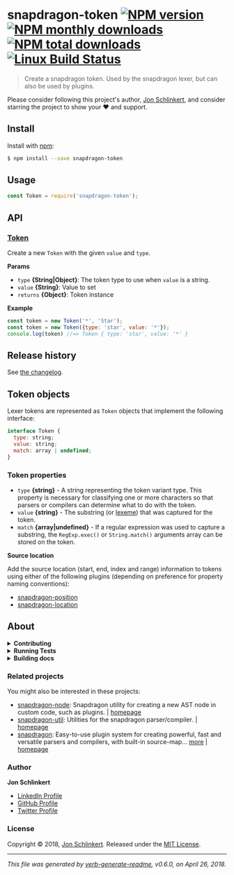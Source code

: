 # snapdragon-token [![NPM version](https://img.shields.io/npm/v/snapdragon-token.svg?style=flat)](https://www.npmjs.com/package/snapdragon-token) [![NPM monthly downloads](https://img.shields.io/npm/dm/snapdragon-token.svg?style=flat)](https://npmjs.org/package/snapdragon-token) [![NPM total downloads](https://img.shields.io/npm/dt/snapdragon-token.svg?style=flat)](https://npmjs.org/package/snapdragon-token) [![Linux Build Status](https://img.shields.io/travis/here-be/snapdragon-token.svg?style=flat&label=Travis)](https://travis-ci.org/here-be/snapdragon-token)

> Create a snapdragon token. Used by the snapdragon lexer, but can also be used by plugins.

Please consider following this project's author, [Jon Schlinkert](https://github.com/jonschlinkert), and consider starring the project to show your :heart: and support.

## Install

Install with [npm](https://www.npmjs.com/):

```sh
$ npm install --save snapdragon-token
```

## Usage

```js
const Token = require('snapdragon-token');
```

## API

### [Token](index.js#L18)

Create a new `Token` with the given `value` and `type`.

**Params**

* `type` **{String|Object}**: The token type to use when `value` is a string.
* `value` **{String}**: Value to set
* `returns` **{Object}**: Token instance

**Example**

```js
const token = new Token('*', 'Star');
const token = new Token({type: 'star', value: '*'});
console.log(token) //=> Token { type: 'star', value: '*' }
```

## Release history

See [the changelog](CHANGELOG.md).

## Token objects

Lexer tokens are represented as `Token` objects that implement the following interface:

```js
interface Token {
  type: string;
  value: string;
  match: array | undefined;
}
```

### Token properties

* `type` **{string}** - A string representing the token variant type. This property is necessary for classifying one or more characters so that parsers or compilers can determine what to do with the token.
* `value` **{string}** - The substring (or [lexeme](#lexeme)) that was captured for the token.
* `match` **{array|undefined}** - If a regular expression was used to capture a substring, the `RegExp.exec()` or `String.match()` arguments array can be stored on the token.

**Source location**

Add the source location (start, end, index and range) information to tokens using either of the following plugins (depending on preference for property naming conventions):

* [snapdragon-position](https://github.com/here-be/snapdragon-position)
* [snapdragon-location](https://github.com/here-be/snapdragon-location)

## About

<details>
<summary><strong>Contributing</strong></summary>

Pull requests and stars are always welcome. For bugs and feature requests, [please create an issue](../../issues/new).

Please read the [contributing guide](.github/contributing.md) for advice on opening issues, pull requests, and coding standards.

</details>

<details>
<summary><strong>Running Tests</strong></summary>

Running and reviewing unit tests is a great way to get familiarized with a library and its API. You can install dependencies and run tests with the following command:

```sh
$ npm install && npm test
```

</details>

<details>
<summary><strong>Building docs</strong></summary>

_(This project's readme.md is generated by [verb](https://github.com/verbose/verb-generate-readme), please don't edit the readme directly. Any changes to the readme must be made in the [.verb.md](.verb.md) readme template.)_

To generate the readme, run the following command:

```sh
$ npm install -g verbose/verb#dev verb-generate-readme && verb
```

</details>

### Related projects

You might also be interested in these projects:

* [snapdragon-node](https://www.npmjs.com/package/snapdragon-node): Snapdragon utility for creating a new AST node in custom code, such as plugins. | [homepage](https://github.com/jonschlinkert/snapdragon-node "Snapdragon utility for creating a new AST node in custom code, such as plugins.")
* [snapdragon-util](https://www.npmjs.com/package/snapdragon-util): Utilities for the snapdragon parser/compiler. | [homepage](https://github.com/here-be/snapdragon-util "Utilities for the snapdragon parser/compiler.")
* [snapdragon](https://www.npmjs.com/package/snapdragon): Easy-to-use plugin system for creating powerful, fast and versatile parsers and compilers, with built-in source-map… [more](https://github.com/here-be/snapdragon) | [homepage](https://github.com/here-be/snapdragon "Easy-to-use plugin system for creating powerful, fast and versatile parsers and compilers, with built-in source-map support.")

### Author

**Jon Schlinkert**

* [LinkedIn Profile](https://linkedin.com/in/jonschlinkert)
* [GitHub Profile](https://github.com/jonschlinkert)
* [Twitter Profile](https://twitter.com/jonschlinkert)

### License

Copyright © 2018, [Jon Schlinkert](https://github.com/jonschlinkert).
Released under the [MIT License](LICENSE).

***

_This file was generated by [verb-generate-readme](https://github.com/verbose/verb-generate-readme), v0.6.0, on April 26, 2018._